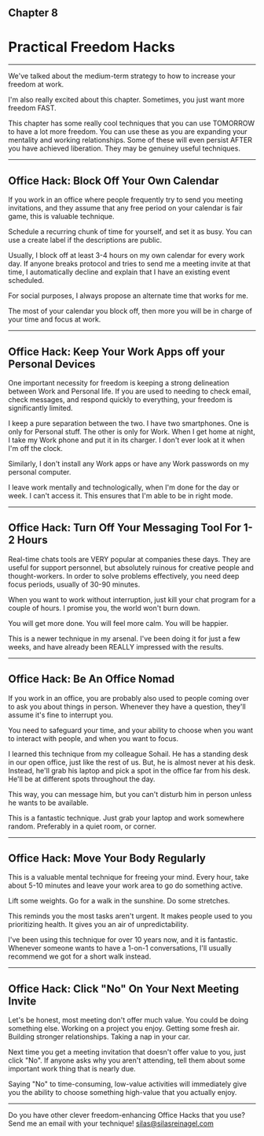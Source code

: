 
## Chapter 8
# Practical Freedom Hacks 

----

We've talked about the medium-term strategy to how to increase your freedom at work. 

I'm also really excited about this chapter. Sometimes, you just want more freedom FAST. 

This chapter has some really cool techniques that you can use TOMORROW to have a lot more freedom. You can use these as you are expanding your mentality and working relationships. Some of these will even persist AFTER you have achieved liberation. They may be genuiney useful techniques.

----

## Office Hack: Block Off Your Own Calendar

If you work in an office where people frequently try to send you meeting invitations, and they assume that any free period on your calendar is fair game, this is valuable technique.

Schedule a recurring chunk of time for yourself, and set it as busy. You can use a create label if the descriptions are public. 

Usually, I block off at least 3-4 hours on my own calendar for every work day. If anyone breaks protocol and tries to send me a meeting invite at that time, I automatically decline and explain that I have an existing event scheduled.

For social purposes, I always propose an alternate time that works for me. 

The most of your calendar you block off, then more you will be in charge of your time and focus at work.

----

## Office Hack: Keep Your Work Apps off your Personal Devices

One important necessity for freedom is keeping a strong delineation between Work and Personal life. If you are used to needing to check email, check messages, and respond quickly to everything, your freedom is significantly limited. 

I keep a pure separation between the two. I have two smartphones. One is only for Personal stuff. The other is only for Work. When I get home at night, I take my Work phone and put it in its charger. I don't ever look at it when I'm off the clock. 

Similarly, I don't install any Work apps or have any Work passwords on my personal computer.

I leave work mentally and technologically, when I'm done for the day or week. I can't access it. This ensures that I'm able to be in right mode. 

----

## Office Hack: Turn Off Your Messaging Tool For 1-2 Hours

Real-time chats tools are VERY popular at companies these days. They are useful for support personnel, but absolutely ruinous for creative people and thought-workers. In order to solve problems effectively, you need deep focus periods, usually of 30-90 minutes. 

When you want to work without interruption, just kill your chat program for a couple of hours. I promise you, the world won't burn down.

You will get more done. You will feel more calm. You will be happier.

This is a newer technique in my arsenal. I've been doing it for just a few weeks, and have already been REALLY impressed with the results. 

----

## Office Hack: Be An Office Nomad

If you work in an office, you are probably also used to people coming over to ask you about things in person. Whenever they have a question, they'll assume it's fine to interrupt you. 

You need to safeguard your time, and your ability to choose when you want to interact with people, and when you want to focus. 

I learned this technique from my colleague Sohail. He has a standing desk in our open office, just like the rest of us. But, he is almost never at his desk. Instead, he'll grab his laptop and pick a spot in the office far from his desk. He'll be at different spots throughout the day. 

This way, you can message him, but you can't disturb him in person unless he wants to be available. 

This is a fantastic technique. Just grab your laptop and work somewhere random. Preferably in a quiet room, or corner. 

----

## Office Hack: Move Your Body Regularly

This is a valuable mental technique for freeing your mind. Every hour, take about 5-10 minutes and leave your work area to go do something active. 

Lift some weights. Go for a walk in the sunshine. Do some stretches. 

This reminds you the most tasks aren't urgent. It makes people used to you prioritizing health. It gives you an air of unpredictability. 

I've been using this technique for over 10 years now, and it is fantastic. Whenever someone wants to have a 1-on-1 conversations, I'll usually recommend we got for a short walk instead. 

----

## Office Hack: Click "No" On Your Next Meeting Invite

Let's be honest, most meeting don't offer much value. You could be doing something else. Working on a project you enjoy. Getting some fresh air. Building stronger relationships. Taking a nap in your car.

Next time you get a meeting invitation that doesn't offer value to you, just click "No". If anyone asks why you aren't attending, tell them about some important work thing that is nearly due. 

Saying "No" to time-consuming, low-value activities will immediately give you the ability to choose something high-value that you actually enjoy. 

----

Do you have other clever freedom-enhancing Office Hacks that you use? Send me an email with your technique! silas@silasreinagel.com
